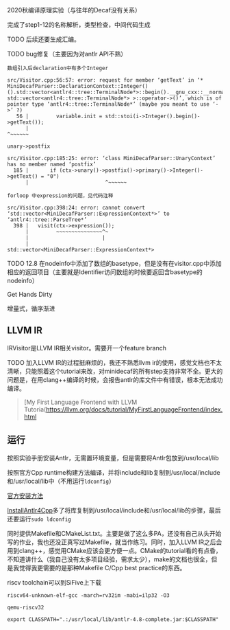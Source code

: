 2020秋编译原理实验（与往年的Decaf没有关系）

完成了step1-12的名称解析，类型检查，中间代码生成

TODO 后续还要生成汇编。

TODO bug修复（主要因为对antlr API不熟）

    数组引入后declaration中有多个Integer
```
src/Visitor.cpp:56:57: error: request for member ‘getText’ in ‘* MiniDecafParser::DeclarationContext::Integer()().std::vector<antlr4::tree::TerminalNode*>::begin().__gnu_cxx::__normal_iterator<antlr4::tree::TerminalNode**, std::vector<antlr4::tree::TerminalNode*> >::operator->()’, which is of pointer type ‘antlr4::tree::TerminalNode*’ (maybe you meant to use ‘->’ ?)
   56 |         variable.init = std::stoi(i->Integer().begin()->getText());
      |                                                         ^~~~~~~
```

    unary->postfix
```
src/Visitor.cpp:185:25: error: ‘class MiniDecafParser::UnaryContext’ has no member named ‘postfix’
  185 |       if (ctx->unary()->postfix()->primary()->Integer()->getText() = "0")
      |                         ^~~~~~~
```

    forloop 中expression的问题，见代码注释
```
src/Visitor.cpp:398:24: error: cannot convert ‘std::vector<MiniDecafParser::ExpressionContext*>’ to ‘antlr4::tree::ParseTree*’
  398 |   visit(ctx->expression());
      |         ~~~~~~~~~~~~~~~^~
      |                        |
      |                        std::vector<MiniDecafParser::ExpressionContext*>
```

TODO 12.8 在nodeinfo中添加了数组的basetype，但是没有在visitor.cpp中添加相应的返回项目（主要就是Identifier访问数组的时候要返回含basetype的nodeinfo）

Get Hands Dirty

增量式，循序渐进

## LLVM IR

IRVisitor是LLVM IR相关visitor。需要开一个feature branch

TODO 加入LLVM IR的过程挺麻烦的，我还不熟悉llvm ir的使用，感觉文档也不太清晰，只能照着这个tutorial来改，对minidecaf的所有step支持非常不全。更大的问题是，在用clang++编译的时候，会报告antlr的库文件中有错误，根本无法成功编译。

> [My First Language Frontend with LLVM Tutoria(https://llvm.org/docs/tutorial/MyFirstLanguageFrontend/index.html

## 运行

按照实验手册安装Antlr，无需置环境变量，但是需要将Antlr包放到/usr/local/lib

按照官方Cpp runtime构建方法编译，并将include和lib复制到/usr/local/include和/usr/local/lib中（不用运行`ldconfig`）

[官方安装方法](https://github.com/antlr/antlr4/tree/master/runtime/Cpp)

[InstallAntlr4Cpp](http://www.cs.sjsu.edu/~mak/tutorials/InstallANTLR4Cpp.pdf)多了将库复制到/usr/local/include和/usr/local/lib的步骤，最后还要运行`sudo ldconfig`

同时提供Makefile和CMakeList.txt。主要是做了这么多PA，还没有自己从头开始写的作业，我也还没正真写过Makefile，就当作练习。同时，加入LLVM IR之后会用到clang++，感觉用CMake应该会更方便一点。CMake的tutorial看的有点昏，不知道讲什么（我自己没有太多项目经验，需求太少），make的文档也很全，但是我觉得我更需要的是那种Makefile C/Cpp best practice的东西。

riscv toolchain可以到SiFive上下载

```
riscv64-unknown-elf-gcc -march=rv32im -mabi=ilp32 -O3

qemu-riscv32

export CLASSPATH=".:/usr/local/lib/antlr-4.8-complete.jar:$CLASSPATH"
```